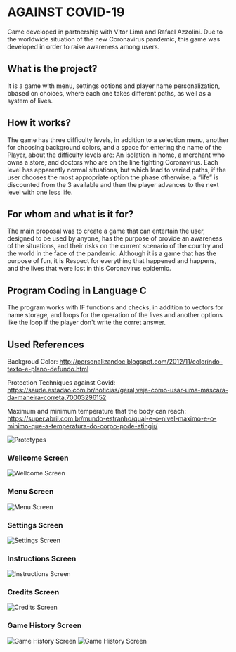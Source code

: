# AGAINST COVID-19
Game developed in partnership with Vitor Lima and Rafael Azzolini. Due to the worldwide situation of the new Coronavirus pandemic, this game was developed in order to raise awareness among users.

## What is the project?
It is a game with menu, settings options and player name personalization, bbased on choices, where each one takes different paths,
as well as a system of lives.

## How it works?
The game has three difficulty levels, in addition to a selection menu, another for choosing background colors, and a space for entering the name
of the Player, about the difficulty levels are: An isolation in
home, a merchant who owns a store, and doctors who are on the line
fighting Coronavirus.
Each level has apparently normal situations, but which lead to
varied paths, if the user chooses the most appropriate option the phase
otherwise, a “life” is discounted from the 3 available and then the
player advances to the next level with one less life.

## For whom and what is it for?
The main proposal was to create a game that can entertain the user,
designed to be used by anyone, has the purpose of
provide an awareness of the situations, and their risks on the
current scenario of the country and the world in the face of the pandemic.
Although it is a game that has the purpose of fun, it is
Respect for everything that happened and happens, and the lives that were
lost in this Coronavirus epidemic.

## Program Coding in Language C
The program works with IF functions and checks, in addition to vectors
for name storage, and loops for the operation of the
lives and another options like the loop if the player don't write the corret answer.

## Used References
Backgroud Color:
http://personalizandoc.blogspot.com/2012/11/colorindo-texto-e-plano-defundo.html 

Protection Techniques against Covid: 
https://saude.estadao.com.br/noticias/geral,veja-como-usar-uma-mascara-da-maneira-correta,70003296152

Maximum and minimum temperature that the body can reach: 
https://super.abril.com.br/mundo-estranho/qual-e-o-nivel-maximo-e-o-minimo-que-a-temperatura-do-corpo-pode-atingir/

![Prototypes](https://github.com/natanael19vitorino/GamesinC/blob/master/AgainstCovid/img.PNG)

### Wellcome Screen
![Wellcome Screen](https://github.com/natanael19vitorino/GamesinC/blob/master/AgainstCovid/wellcome.PNG)

### Menu Screen
![Menu Screen](https://github.com/natanael19vitorino/GamesinC/blob/master/AgainstCovid/main.PNG)

### Settings Screen
![Settings Screen](https://github.com/natanael19vitorino/GamesinC/blob/master/AgainstCovid/settings.PNG)

### Instructions Screen
![Instructions Screen](https://github.com/natanael19vitorino/GamesinC/blob/master/AgainstCovid/instructions.PNG)

### Credits Screen
![Credits Screen](https://github.com/natanael19vitorino/GamesinC/blob/master/AgainstCovid/credits.PNG)

### Game History Screen
![Game History Screen](https://github.com/natanael19vitorino/GamesinC/blob/master/AgainstCovid/instructions.PNG)
![Game History Screen](https://github.com/natanael19vitorino/GamesinC/blob/master/AgainstCovid/introdution2.PNG)
